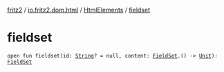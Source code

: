 [fritz2](../../index.md) / [io.fritz2.dom.html](../index.md) / [HtmlElements](index.md) / [fieldset](./fieldset.md)

# fieldset

`open fun fieldset(id: `[`String`](https://kotlinlang.org/api/latest/jvm/stdlib/kotlin/-string/index.html)`? = null, content: `[`FieldSet`](../-field-set/index.md)`.() -> `[`Unit`](https://kotlinlang.org/api/latest/jvm/stdlib/kotlin/-unit/index.html)`): `[`FieldSet`](../-field-set/index.md)